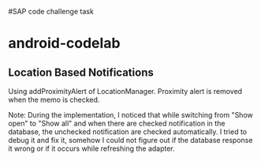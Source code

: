 #SAP code challenge  task

# android-codelab

## Location Based Notifications
Using addProximityAlert of LocationManager. Proximity alert is removed when the memo is checked.

Note: During the implementation, I noticed that while switching from "Show open" to "Show all" and when there are checked notification in the database, the unchecked notification are checked automatically. I tried to debug it and fix it, somehow I could not figure out if the database response it wrong or if it occurs while refreshing the adapter.
